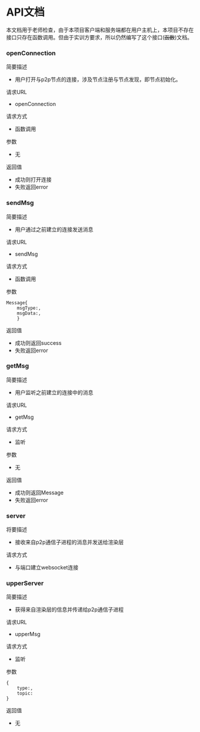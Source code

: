 # API文档
本文档用于老师检查，由于本项目客户端和服务端都在用户主机上，本项目不存在接口只存在函数调用。但由于实训方要求，所以仍然编写了这个接口(~~函数~~)文档。


### openConnection
简要描述
+	用户打开与p2p节点的连接，涉及节点注册与节点发现，即节点初始化。

请求URL
+	openConnection

请求方式
+	函数调用

参数
+ 无 

返回值
+ 成功则打开连接
+ 失败返回error


### sendMsg
简要描述
+	用户通过之前建立的连接发送消息

请求URL
+	sendMsg

请求方式
+	函数调用

参数
```
Message{
    msgType:,
    msgData:,
    } 
```
返回值
+ 成功则返回success
+ 失败返回error


### getMsg
简要描述
+	用户监听之前建立的连接中的消息

请求URL
+	getMsg

请求方式
+	监听

参数
+  无

返回值
+ 成功则返回Message
+ 失败返回error


### server
将要描述
+ 接收来自p2p通信子进程的消息并发送给渲染层

请求方式
+ 与端口建立websocket连接


### upperServer
简要描述
+ 获得来自渲染层的信息并传递给p2p通信子进程

请求URL
+ upperMsg

请求方式
+ 监听

参数
```
{
    type:,
    topic:
}
```
返回值
+ 无